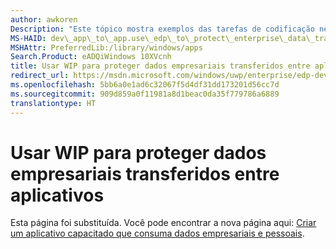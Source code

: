 ```yaml
---
author: awkoren
Description: "Este tópico mostra exemplos das tarefas de codificação necessárias para obter alguns dos cenários mais comuns de Proteção de Informações do Windows (WIP) relacionados à transferência de arquivos."
MS-HAID: dev\_app\_to\_app.use\_edp\_to\_protect\_enterprise\_data\_transferred\_between\_apps
MSHAttr: PreferredLib:/library/windows/apps
Search.Product: eADQiWindows 10XVcnh
title: Usar WIP para proteger dados empresariais transferidos entre aplicativos
redirect_url: https://msdn.microsoft.com/windows/uwp/enterprise/edp-dev-guide
ms.openlocfilehash: 5bb6a0e1ad6c32067f5d4df31dd173201d56cc7d
ms.sourcegitcommit: 909d859a0f11981a8d1beac0da35f779786a6889
translationtype: HT
---
```

# <a name="use-wip-to-protect-enterprise-data-transferred-between-apps"></a>Usar WIP para proteger dados empresariais transferidos entre aplicativos


Esta página foi substituída. Você pode encontrar a nova página aqui: [Criar um aplicativo capacitado que consuma dados empresariais e pessoais](https://msdn.microsoft.com/windows/uwp/enterprise/edp-dev-guide).
